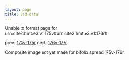 ```yaml
---
layout: page
title: Bad data
---
```


Unable to format page for urn:cite2:hmt:e3.v1:175v#urn:cite2:hmt:e3.v1:176r#

prev: [174v-175r](../174v-175r/) next: [176v-177r](../176v-177r/)

Composite image not yet made for bifolio spread 175v-176r

